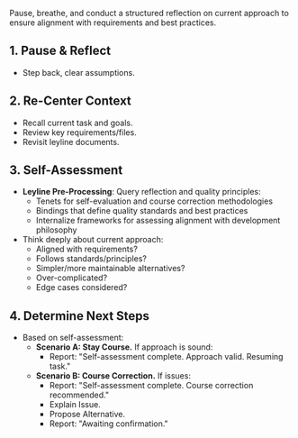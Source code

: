 Pause, breathe, and conduct a structured reflection on current approach to ensure alignment with requirements and best practices.

## 1. Pause & Reflect
- Step back, clear assumptions.

## 2. Re-Center Context
- Recall current task and goals.
- Review key requirements/files.
- Revisit leyline documents.

## 3. Self-Assessment
- **Leyline Pre-Processing**: Query reflection and quality principles:
  - Tenets for self-evaluation and course correction methodologies
  - Bindings that define quality standards and best practices
  - Internalize frameworks for assessing alignment with development philosophy
- Think deeply about current approach:
    - Aligned with requirements?
    - Follows standards/principles?
    - Simpler/more maintainable alternatives?
    - Over-complicated?
    - Edge cases considered?

## 4. Determine Next Steps
- Based on self-assessment:
    - **Scenario A: Stay Course.** If approach is sound:
        - Report: "Self-assessment complete. Approach valid. Resuming task."
    - **Scenario B: Course Correction.** If issues:
        - Report: "Self-assessment complete. Course correction recommended."
        - Explain Issue.
        - Propose Alternative.
        - Report: "Awaiting confirmation."
